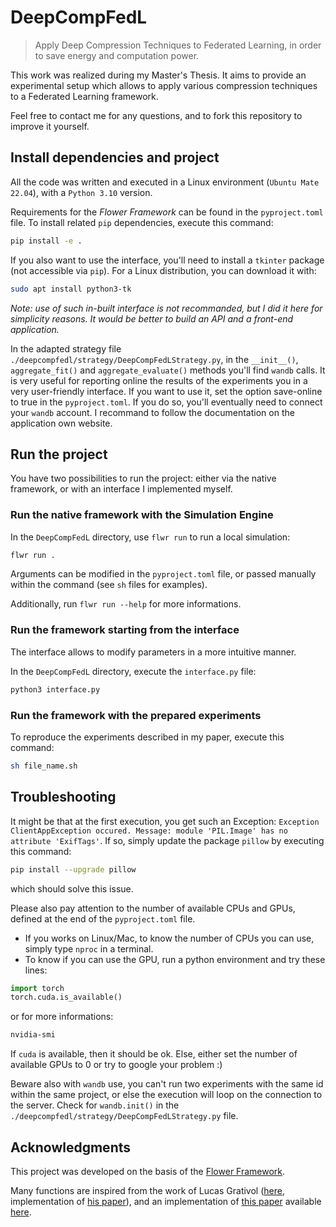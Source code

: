# DeepCompFedL
> Apply Deep Compression Techniques to Federated Learning, in order to save energy and computation power.

This work was realized during my Master's Thesis. It aims to provide an experimental setup which allows to apply various compression techniques to a Federated Learning framework.

Feel free to contact me for any questions, and to fork this repository to improve it yourself.

## Install dependencies and project

All the code was written and executed in a Linux environment (`Ubuntu Mate 22.04`), with a `Python 3.10` version.

Requirements for the <i>Flower Framework</i> can be found in the `pyproject.toml` file. To install related `pip` dependencies, execute this command:

```bash
pip install -e .
```

If you also want to use the interface, you'll need to install a `tkinter` package (not accessible via `pip`). For a Linux distribution, you can download it with:
```bash
sudo apt install python3-tk
```

<i>Note: use of such in-built interface is not recommanded, but I did it here for simplicity reasons. It would be better to build an API and a front-end application.</i>


In the adapted strategy file `./deepcompfedl/strategy/DeepCompFedLStrategy.py`, in the `__init__()`, `aggregate_fit()` and `aggregate_evaluate()` methods you'll find `wandb` calls. It is very useful for reporting online the results of the experiments you in a very user-friendly interface. If you want to use it, set the option save-online to true in the `pyproject.toml`. If you do so, you'll eventually need to connect your `wandb` account. I recommand to follow the documentation on the application own website.

## Run the project

You have two possibilities to run the project: either via the native framework, or with an interface I implemented myself.

### Run the native framework with the Simulation Engine

In the `DeepCompFedL` directory, use `flwr run` to run a local simulation:

```bash
flwr run .
```

Arguments can be modified in the `pyproject.toml` file, or passed manually within the command (see `sh` files for examples).

Additionally, run `flwr run --help` for more informations.

### Run the framework starting from the interface

The interface allows to modify parameters in a more intuitive manner.

In the `DeepCompFedL` directory, execute the `interface.py` file:
```bash
python3 interface.py
```

### Run the framework with the prepared experiments

To reproduce the experiments described in my paper, execute this command:
```bash
sh file_name.sh
```


## Troubleshooting

It might be that at the first execution, you get such an Exception: `Exception ClientAppException occured. Message: module 'PIL.Image' has no attribute 'ExifTags'`. If so, simply update the package `pillow` by executing this command:
```bash
pip install --upgrade pillow
```
which should solve this issue.

Please also pay attention to the number of available CPUs and GPUs, defined at the end of the `pyproject.toml` file.
- If you works on Linux/Mac, to know the number of CPUs you can use, simply type `nproc` in a terminal.
- To know if you can use the GPU, run a python environment and try these lines:
```python
import torch
torch.cuda.is_available()
```
or for more informations:
```bash
nvidia-smi
```

If `cuda` is available, then it should be ok. Else, either set the number of available GPUs to 0 or try to google your problem :\)

Beware also with `wandb` use, you can't run two experiments with the same id within the same project, or else the execution will loop on the connection to the server. Check for `wandb.init()` in the `./deepcompfedl/strategy/DeepCompFedLStrategy.py` file.

## Acknowledgments

This project was developed on the basis of the [Flower Framework](https://flower.ai/docs/framework/index.html).

Many functions are inspired from the work of Lucas Grativol ([here](https://github.com/lgrativol/fl_exps/), implementation of [his paper](https://ieeexplore.ieee.org/abstract/document/10382717)), and an implementation of [this paper](https://arxiv.org/abs/1510.00149) available [here](https://github.com/mightydeveloper/Deep-Compression-PyTorch).
